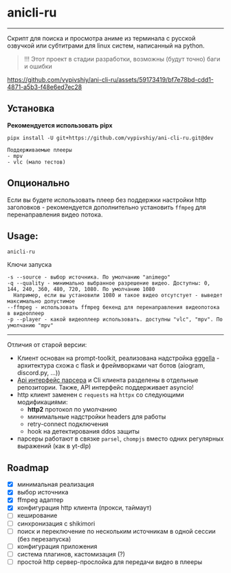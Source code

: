 # anicli-ru

___
Скрипт для поиска и просмотра аниме из терминала с русской озвучкой или субтитрами для linux систем, 
написанный на python.

> !!! Этот проект в стадии разработки, возможны (будут точно) баги и ошибки

https://github.com/vypivshiy/ani-cli-ru/assets/59173419/bf7e78bd-cdd1-4871-a5b3-f48e6ed7ec28

## Установка

**Рекомендуется использовать pipx**

```shell
pipx install -U git+https://github.com/vypivshiy/ani-cli-ru.git@dev 
```
```shell
Поддерживаемые плееры
- mpv
- vlc (мало тестов)
```

## Опционально

Если вы будете использовать плеер без поддержки настройки http заголовков - рекомендуется 
дополнительно установить `ffmpeg` для перенаправления видео потока.


## Usage:
```shell
anicli-ru
```
Ключи запуска
```shell
-s --source - выбор источника. По умолчанию "animego"
-q --quality - минимально выбранное разрешение видео. Доступны: 0, 144, 240, 360, 480, 720, 1080. По умолчанию 1080
  Например, если вы установили 1080 и такое видео отсутстует - выведет максимально допустимое
--ffmpeg - использовать ffmpeg бекенд для перенаправления видеопотока в видеоплеер
-p --player - какой видеоплеер использовать. доступны "vlc", "mpv". По умолчанию "mpv"
```

---
Отличия от старой версии:

- Клиент основан на prompt-toolkit, реализована надстройка [eggella](https://github.com/vypivshiy/eggella) - 
архитектура схожа с flask и фреймворками чат ботов (aiogram, discord.py, ...))
- [Api интерфейс парсера](https://github.com/vypivshiy/anicli-api/tree/dev) и Cli клиента 
разделены в отдельные репозитории. Также, API интерфейс поддерживает asyncio!
- http клиент заменен с `requests` на `httpx` со следующими модификациями:
    - **http2** протокол по умолчанию
    - минимальные надстройки headers для работы
    - retry-connect подключения
    - hook на детектирования ddos защиты
- парсеры работают в связке `parsel`, `chompjs` вместо одних регулярных выражений (как в yt-dlp)


## Roadmap
- [x] минимальная реализация
- [x] выбор источника
- [x] ffmpeg адаптер
- [x] конфигурация http клиента (прокси, таймаут)
- [ ] кеширование
- [ ] синхронизация с shikimori
- [ ] поиск и переключение по нескольким источникам в одной сессии (без перезапуска)
- [ ] конфигурация приложения
- [ ] система плагинов, кастомизация (?)
- [ ] простой http сервер-прослойка для передачи видео в плееры

